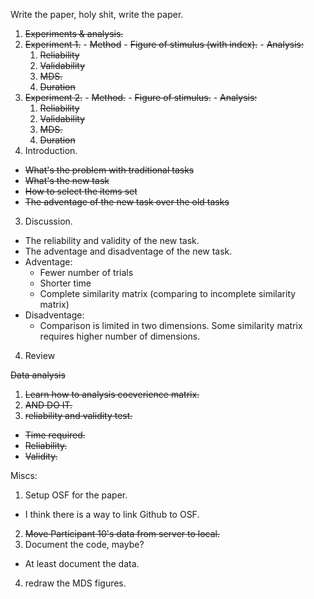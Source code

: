 Write the paper, holy shit, write the paper.

1. ~~Experiments & analysis.~~
  1. ~~Experiment 1.~~
    - ~~Method~~
    - ~~Figure of stimulus (with index).~~
    - ~~Analysis:~~
      1. ~~Reliability~~
      2. ~~Validability~~
      3. ~~MDS.~~
      4. ~~Duration~~
  2. ~~Experiment 2.~~
    - ~~Method.~~
    - ~~Figure of stimulus.~~
    - ~~Analysis:~~
      1. ~~Reliability~~
      2. ~~Validability~~
      3. ~~MDS.~~
      4. ~~Duration~~
2. Introduction.
  - ~~What's the problem with traditional tasks~~
  - ~~What's the new task~~
  - ~~How to select the items set~~
  - ~~The adventage of the new task over the old tasks~~
3. Discussion. 
  - The reliability and validity of the new task.
  - The adventage and disadventage of the new task.
  - Adventage:
    - Fewer number of trials
    - Shorter time
    - Complete similarity matrix (comparing to incomplete similarity matrix)
  - Disadventage:
    - Comparison is limited in two dimensions. Some similarity matrix requires higher number of dimensions.
4. Review

~~Data analysis~~

1. ~~Learn how to analysis coeverience matrix.~~
2. ~~AND DO IT.~~
3. ~~reliability and validity test.~~
  - ~~Time required.~~
  - ~~Reliability.~~
  - ~~Validity.~~

Miscs:

1. Setup OSF for the paper.
  - I think there is a way to link Github to OSF.
2. ~~Move Participant 10's data from server to local.~~
3. Document the code, maybe?
  - At least document the data.
4. redraw the MDS figures.